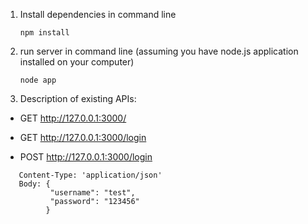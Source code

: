 1. Install dependencies in command line
   ```
   npm install
   ```
2. run server in command line (assuming you have node.js application installed on your computer)
   ```
   node app
   ```
3. Description of existing APIs:

 - GET  http://127.0.0.1:3000/

 - GET  http://127.0.0.1:3000/login

 - POST http://127.0.0.1:3000/login
 ```
    Content-Type: 'application/json'
    Body: {
           "username": "test",
           "password": "123456"
          }
```


